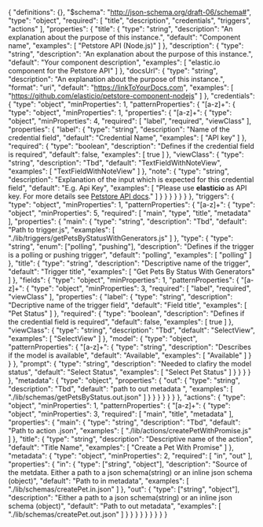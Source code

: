 {
  "definitions": {},
  "$schema": "http://json-schema.org/draft-06/schema#",
  "type": "object",
  "required": [
    "title",
    "description",
    "credentials",
    "triggers",
    "actions"
  ],
  "properties": {
    "title": {
      "type": "string",
      "description": "An explanation about the purpose of this instance.",
      "default": "Component name",
      "examples": [
        "Petstore API (Node.js)"
      ]
    },
    "description": {
      "type": "string",
      "description": "An explanation about the purpose of this instance.",
      "default": "Your component description",
      "examples": [
        "elastic.io component for the Petstore API"
      ]
    },
    "docsUrl": {
      "type": "string",
      "description": "An explanation about the purpose of this instance.",
      "format": "uri",
      "default": "https://linkToYourDocs.com",
      "examples": [
        "https://github.com/elasticio/petstore-component-nodejs"
      ]
    },
    "credentials": {
      "type": "object",
      "minProperties": 1,
      "patternProperties": {
        "[a-z]+": {
          "type": "object",
          "minProperties": 1,
          "properties": {
            "[a-z]+": {
              "type": "object",
              "minProperties": 4,
              "required": [
                "label",
                "required",
                "viewClass"
              ],
              "properties": {
                "label": {
                  "type": "string",
                  "description": "Name of the credential field",
                  "default": "Credential Name",
                  "examples": [
                    "API key"
                  ]
                },
                "required": {
                  "type": "boolean",
                  "description": "Defines if the credential field is required",
                  "default": false,
                  "examples": [
                    true
                  ]
                },
                "viewClass": {
                  "type": "string",
                  "description": "Tbd",
                  "default": "TextFieldWithNoteView",
                  "examples": [
                    "TextFieldWithNoteView"
                  ]
                },
                "note": {
                  "type": "string",
                  "description": "Explanation of the input which is expected for this credential field",
                  "default": "E.g. Api Key",
                  "examples": [
                    "Please use <strong>elasticio</strong> as API key. For more details see <a href='https://petstore.elastic.io/docs/'>Petstore API docs</a>."
                  ]
                }
              }
            }
          }
        }
      }
    },
    "triggers": {
      "type": "object",
      "minProperties": 1,
      "patternProperties": {
        "[a-z]+": {
          "type": "object",
          "minProperties": 5,
          "required": [
            "main",
            "type",
            "title",
            "metadata"
          ],
          "properties": {
            "main": {
              "type": "string",
              "description": "Tbd",
              "default": "Path to trigger.js",
              "examples": [
                "./lib/triggers/getPetsByStatusWithGenerators.js"
              ]
            },
            "type": {
              "type": "string",
              "enum": ["polling", "pushing"],
              "description": "Defines if the trigger is a polling or pushing trigger",
              "default": "polling",
              "examples": [
                "polling"
              ]
            },
            "title": {
              "type": "string",
              "description": "Descriptive name of the trigger",
              "default": "Trigger title",
              "examples": [
                "Get Pets By Status With Generators"
              ]
            },
            "fields": {
              "type": "object",
              "minProperties": 1,
              "patternProperties": {
                "[a-z]+": {
                  "type": "object",
                  "minProperties": 3,
                  "required": [
                    "label",
                    "required",
                    "viewClass"
                  ],
                  "properties": {
                    "label": {
                      "type": "string",
                      "description": "Decriptive name of the trigger field",
                      "default": "Field title",
                      "examples": [
                        "Pet Status"
                      ]
                    },
                    "required": {
                      "type": "boolean",
                      "description": "Defines if the credential field is required",
                      "default": false,
                      "examples": [
                        true
                      ]
                    },
                    "viewClass": {
                      "type": "string",
                      "description": "Tbd",
                      "default": "SelectView",
                      "examples": [
                        "SelectView"
                      ]
                    },
                    "model": {
                      "type": "object",
                      "patternProperties": {
                        "[a-z]+": {
                          "type": "string",
                          "description": "Describes if the model is available",
                          "default": "Available",
                          "examples": [
                            "Available"
                          ]
                        }                
                      }
                    },
                    "prompt": {
                      "type": "string",
                      "description": "Needed to clafiry the model status",
                      "default": "Select Status",
                      "examples": [
                        "Select Pet Status"
                      ]
                    }
                  }
                }
              }
            },
            "metadata": {
              "type": "object",
              "properties": {
                "out": {
                  "type": "string",
                  "description": "Tbd",
                  "default": "path to out metadata ",
                  "examples": [
                    "./lib/schemas/getPetsByStatus.out.json"
                  ]
                }
              }
            }
          }
        }
      }
    },
    "actions": {
      "type": "object",
      "minProperties": 1,
      "patternProperties": {
        "[a-z]+": {
          "type": "object",
          "minProperties": 3,
          "required": [
            "main",
            "title",
            "metadata"
          ],
          "properties": {
            "main": {
              "type": "string",
              "description": "Tbd",
              "default": "Path to action .json",
              "examples": [
                "./lib/actions/createPetWithPromise.js"
              ]
            },
            "title": {
              "type": "string",
              "description": "Descriptive name of the action",
              "default": "Title Name",
              "examples": [
                "Create a Pet With Promise"
              ]
            },
            "metadata": {
              "type": "object",
              "minProperties": 2,
              "required": [
                "in",
                "out"
              ],
              "properties": {
                "in": {
                  "type": ["string", "object"],
                  "description": "Source of the metdata. Either a path to a json schema(string) or an inline json schema (object)",
                  "default": "Path to in metadata",
                  "examples": [
                    "./lib/schemas/createPet.in.json"
                  ]
                },
                "out": {
                  "type": ["string", "object"],
                  "description": "Either a path to a json schema(string) or an inline json schema (object)",
                  "default": "Path to out metadata",
                  "examples": [
                    "./lib/schemas/createPet.out.json"
                  ]
                }
              }
            }
          }
        }
      }
    }
  }
}
